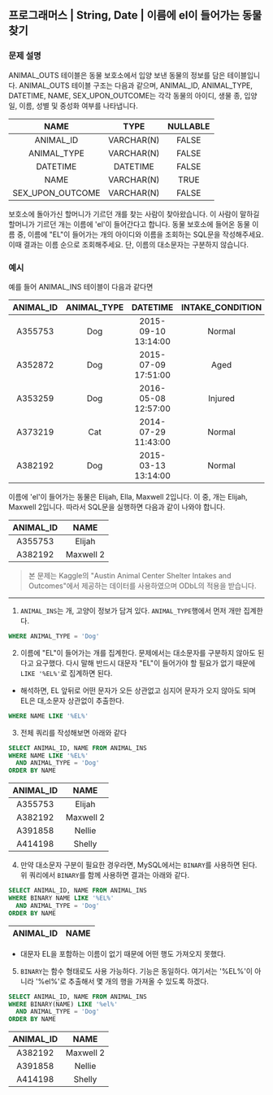 ## 프로그래머스 | String, Date | 이름에 el이 들어가는 동물 찾기

### 문제 설명

ANIMAL_OUTS 테이블은 동물 보호소에서 입양 보낸 동물의 정보를 담은 테이블입니다. ANIMAL_OUTS 테이블 구조는 다음과 같으며, ANIMAL_ID, ANIMAL_TYPE, DATETIME, NAME, SEX_UPON_OUTCOME는 각각 동물의 아이디, 생물 종, 입양일, 이름, 성별 및 중성화 여부를 나타냅니다.

|NAME|	TYPE|	NULLABLE|
| :--:| :--:| :--:|
|ANIMAL_ID|	VARCHAR(N)|	FALSE|
|ANIMAL_TYPE|	VARCHAR(N)|	FALSE|
|DATETIME|	DATETIME|	FALSE|
|NAME|	VARCHAR(N)|	TRUE|
|SEX_UPON_OUTCOME|	VARCHAR(N)	|FALSE|

보호소에 돌아가신 할머니가 기르던 개를 찾는 사람이 찾아왔습니다. 이 사람이 말하길 할머니가 기르던 개는 이름에 'el'이 들어간다고 합니다. 동물 보호소에 들어온 동물 이름 중, 이름에 "EL"이 들어가는 개의 아이디와 이름을 조회하는 SQL문을 작성해주세요. 이때 결과는 이름 순으로 조회해주세요. 단, 이름의 대소문자는 구분하지 않습니다.

### 예시
예를 들어 ANIMAL_INS 테이블이 다음과 같다면

|ANIMAL_ID|	ANIMAL_TYPE|	DATETIME	|INTAKE_CONDITION	|NAME	|SEX_UPON_INTAKE|
|:-------:|:-------:|:-------:|:-------:|:-------:|:-------:|
|A355753  |	Dog        |2015-09-10 13:14:00|    Normal	|Elijah      |Neutered Male|
|A352872  |	Dog        |2015-07-09 17:51:00|    Aged	|Peanutbutter|Neutered Male|
|A353259  |	Dog        |2016-05-08 12:57:00|    Injured	|Bj          |Neutered Male|
|A373219  |	Cat        |2014-07-29 11:43:00|    Normal	|Ella	       |Spayed Female|
|A382192  |	Dog        |2015-03-13 13:14:00|    Normal	|Maxwell 2	   |Intact Male|


이름에 'el'이 들어가는 동물은 Elijah, Ella, Maxwell 2입니다.
이 중, 개는 Elijah, Maxwell 2입니다.
따라서 SQL문을 실행하면 다음과 같이 나와야 합니다.

|ANIMAL_ID|	NAME|
|:-------:|:---:|
|A355753|	Elijah|
|A382192	|Maxwell 2|

> 본 문제는 Kaggle의 "Austin Animal Center Shelter Intakes and Outcomes"에서 제공하는 데이터를 사용하였으며 ODbL의 적용을 받습니다.

---
1. `ANIMAL_INS`는 개, 고양이 정보가 담겨 있다. `ANIMAL_TYPE`행에서 먼저 개만 집계한다.

```SQL
WHERE ANIMAL_TYPE = 'Dog'
```

2. 이름에 "EL"이 들어가는 개를 집계한다. 문제에서는 대소문자를 구분하지 않아도 된다고 요구했다. 다시 말해 반드시 대문자 "EL"이 들어가야 할 필요가 없기 때문에 `LIKE '%EL%'`로 집계하면 된다. 
- 해석하면, EL 앞뒤로 어떤 문자가 오든 상관없고 심지어 문자가 오지 않아도 되며 EL은 대,소문자 상관없이 추출한다.

```SQL
WHERE NAME LIKE '%EL%'
```

3. 전체 쿼리를 작성해보면 아래와 같다
```SQL
SELECT ANIMAL_ID, NAME FROM ANIMAL_INS
WHERE NAME LIKE '%EL%'
  AND ANIMAL_TYPE = 'Dog'
ORDER BY NAME
```

|ANIMAL_ID	|NAME|
|:--:|:--:|
|A355753	|Elijah|
|A382192	|Maxwell 2|
|A391858	|Nellie|
|A414198	|Shelly|

4. 만약 대소문자 구분이 필요한 경우라면, MySQL에서는 `BINARY`를 사용하면 된다. 위 쿼리에서 `BINARY`를 함께 사용하면 결과는 아래와 같다. 
```SQL
SELECT ANIMAL_ID, NAME FROM ANIMAL_INS
WHERE BINARY NAME LIKE '%EL%'
  AND ANIMAL_TYPE = 'Dog'
ORDER BY NAME
```
|ANIMAL_ID	|NAME|
|:--:|:--:|
- 대문자 EL을 포함하는 이름이 없기 때문에 어떤 행도 가져오지 못했다.

5. `BINARY`는 함수 형태로도 사용 가능하다. 기능은 동일하다. 여기서는 '%EL%'이 아니라 '%el%'로 추출해서 몇 개의 행을 가져올 수 있도록 하겠다.
```SQL
SELECT ANIMAL_ID, NAME FROM ANIMAL_INS
WHERE BINARY(NAME) LIKE '%el%'
  AND ANIMAL_TYPE = 'Dog'
ORDER BY NAME
```
|ANIMAL_ID	|NAME|
|:--:|:--:|
|A382192	|Maxwell 2|
|A391858	|Nellie|
|A414198	|Shelly|
